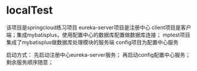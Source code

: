 # localTest
该项目是springcloud练习项目
eureka-server项目是注册中心
client项目是客户端；集成mybatisplus，使用配置中心的数据库配置做数据库连接；
mptest项目集成了mybatisplus做数据库处理模块的服务端
config项目为配置中心服务

启动方式：
先启动注册中心eureka-server服务；
再启动config配置中心服务；
剩余服务顺序随意；
